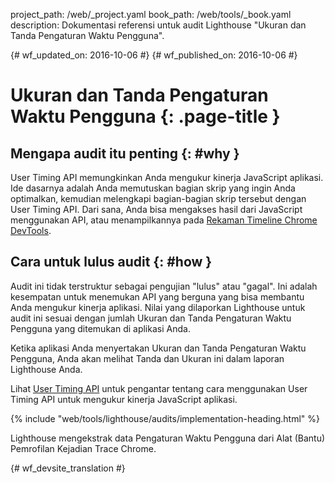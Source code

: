 project_path: /web/_project.yaml
book_path: /web/tools/_book.yaml
description: Dokumentasi referensi untuk audit Lighthouse "Ukuran dan Tanda Pengaturan Waktu Pengguna".

{# wf_updated_on: 2016-10-06 #}
{# wf_published_on: 2016-10-06 #}

# Ukuran dan Tanda Pengaturan Waktu Pengguna  {: .page-title }

## Mengapa audit itu penting {: #why }

User Timing API memungkinkan Anda mengukur kinerja JavaScript aplikasi.
Ide dasarnya adalah Anda memutuskan bagian skrip yang ingin Anda
optimalkan, kemudian melengkapi bagian-bagian skrip tersebut dengan User
Timing API. Dari sana, Anda bisa mengakses hasil dari JavaScript menggunakan
API, atau menampilkannya pada [Rekaman
Timeline Chrome DevTools](/web/tools/chrome-devtools/evaluate-performance/timeline-tool).

## Cara untuk lulus audit {: #how }

Audit ini tidak terstruktur sebagai pengujian "lulus" atau "gagal". Ini adalah
kesempatan untuk menemukan API yang berguna yang bisa membantu Anda mengukur kinerja
aplikasi. Nilai yang dilaporkan Lighthouse untuk audit ini sesuai dengan
jumlah Ukuran dan Tanda Pengaturan Waktu Pengguna yang ditemukan di aplikasi Anda.

Ketika aplikasi Anda menyertakan Ukuran dan Tanda Pengaturan Waktu Pengguna, Anda akan melihat
Tanda dan Ukuran ini dalam laporan Lighthouse Anda.

Lihat [User Timing API](https://www.html5rocks.com/en/tutorials/webperformance/usertiming/)
untuk pengantar tentang cara menggunakan User Timing API untuk mengukur kinerja JavaScript
aplikasi.

{% include "web/tools/lighthouse/audits/implementation-heading.html" %}

Lighthouse mengekstrak data Pengaturan Waktu Pengguna dari Alat (Bantu) Pemrofilan Kejadian Trace Chrome.


{# wf_devsite_translation #}
